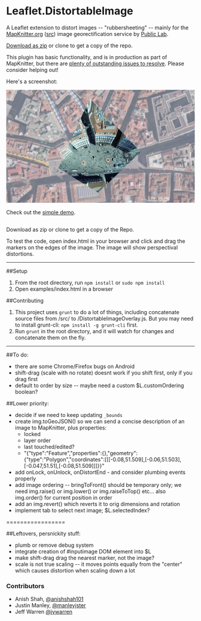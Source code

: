 Leaflet.DistortableImage
===================

A Leaflet extension to distort images -- "rubbersheeting" -- mainly for the [MapKnitter.org](http://mapknitter.org) ([src](https://github.com/publiclab/mapknitter)) image georectification service by [Public Lab](http://publiclab.org).

[Download as zip](https://github.com/publiclab/Leaflet.DistortableImage/releases) or clone to get a copy of the repo.

This plugin has basic functionality, and is in production as part of MapKnitter, but there are [plenty of outstanding issues to resolve](https://github.com/publiclab/Leaflet.DistortableImage). Please consider helping out!

Here's a screenshot:

![screenshot](example.png)

Check out the [simple demo](https://publiclab.github.io/Leaflet.DistortableImage/examples/index.html).

##

Download as zip or clone to get a copy of the Repo.

To test the code, open index.html in your browser and click and drag the markers on the edges of the image. The image will show perspectival distortions.

****

##Setup

1. From the root directory, run `npm install` or `sudo npm install`
2. Open examples/index.html in a browser

##Contributing

1. This project uses `grunt` to do a lot of things, including concatenate source files from /src/ to /DistortableImageOverlay.js. But you may need to install grunt-cli: `npm install -g grunt-cli` first.
2. Run `grunt` in the root directory, and it will watch for changes and concatenate them on the fly.

****

##To do:

* there are some Chrome/Firefox bugs on Android
* shift-drag (scale with no rotate) doesnt work if you shift first, only if you drag first
* default to order by size -- maybe need a custom $L.customOrdering boolean?

##Lower priority:

* decide if we need to keep updating `_bounds`
* create img.toGeoJSON() so we can send a concise description of an image to MapKnitter, plus properties: 
  * locked
  * layer order
  * last touched/edited?
  * "{"type":"Feature","properties":{},"geometry":{"type":"Polygon","coordinates":[[[-0.08,51.509],[-0.06,51.503],[-0.047,51.51],[-0.08,51.509]]]}}"
* add onLock, onUnlock, onDistortEnd - and consider plumbing events properly
* add image ordering -- bringToFront() should be temporary only; we need img.raise() or img.lower() or img.raiseToTop() etc... also img.order() for current position in order
* add an img.revert() which reverts it to orig dimensions and rotation
* implement tab to select next image; $L.selectedIndex?

=================

##Leftovers, persnickity stuff:

* plumb or remove debug system
* integrate creation of #inputimage DOM element into $L
* make shift-drag drag the nearest marker, not the image?
* scale is not true scaling -- it moves points equally from the "center" which causes distortion when scaling down a lot

### Contributors

* Anish Shah, [@anishshah101](https://github.com/anishshah101)
* Justin Manley, [@manleyjster](https://github.com/manleyjster)
* Jeff Warren [@jywarren](https://github.com/jywarren)
